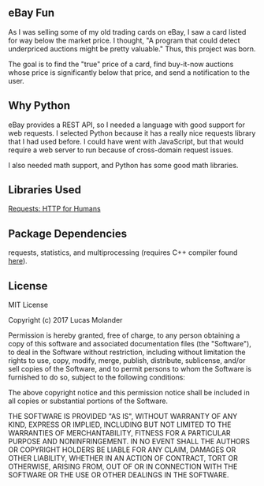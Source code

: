 ## eBay Fun
As I was selling some of my old trading cards on eBay, I saw a card listed for
way below the market price. I thought, "A program that could detect underpriced
auctions might be pretty valuable." Thus, this project was born.

The goal is to find the "true" price of a card, find buy-it-now auctions whose
price is significantly below that price, and send a notification to the user.

## Why Python
eBay provides a REST API, so I needed a language with good support for web
requests. I selected Python because it has a really nice requests library that
I had used before. I could have went with JavaScript, but that would require a
web server to run because of cross-domain request issues.

I also needed math support, and Python has some good math libraries.

## Libraries Used
[Requests: HTTP for Humans](http://docs.python-requests.org)

## Package Dependencies
requests, statistics, and multiprocessing (requires C++ compiler found
[here](https://www.microsoft.com/en-us/download/confirmation.aspx?id=44266)).

## License
MIT License

Copyright (c) 2017 Lucas Molander

Permission is hereby granted, free of charge, to any person obtaining a copy
of this software and associated documentation files (the "Software"), to deal
in the Software without restriction, including without limitation the rights
to use, copy, modify, merge, publish, distribute, sublicense, and/or sell
copies of the Software, and to permit persons to whom the Software is
furnished to do so, subject to the following conditions:

The above copyright notice and this permission notice shall be included in all
copies or substantial portions of the Software.

THE SOFTWARE IS PROVIDED "AS IS", WITHOUT WARRANTY OF ANY KIND, EXPRESS OR
IMPLIED, INCLUDING BUT NOT LIMITED TO THE WARRANTIES OF MERCHANTABILITY,
FITNESS FOR A PARTICULAR PURPOSE AND NONINFRINGEMENT. IN NO EVENT SHALL THE
AUTHORS OR COPYRIGHT HOLDERS BE LIABLE FOR ANY CLAIM, DAMAGES OR OTHER
LIABILITY, WHETHER IN AN ACTION OF CONTRACT, TORT OR OTHERWISE, ARISING FROM,
OUT OF OR IN CONNECTION WITH THE SOFTWARE OR THE USE OR OTHER DEALINGS IN THE
SOFTWARE.